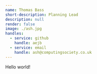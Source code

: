 ```yaml
---
name: Thomas Bass
short-description: Planning Lead
description: null
render: false
image: ./ash.jpg
handles:
  - service: github
    handle: aejb
  - service: email
    handle: ash@computingsociety.co.uk
---
```


Hello world!
